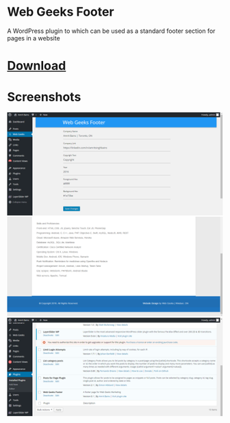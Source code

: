 # Web Geeks Footer
A WordPress plugin to which can be used as a standard footer section for pages in a website

# [Download](https://github.com/amritsinghbains/webgeeksfooter/raw/master/screenshots/webgeeksfooter.zip)

# Screenshots
![Alt text](/screenshots/1.png?raw=true "Screenshot 1")
![Alt text](/screenshots/2.png?raw=true "Screenshot 2")
![Alt text](/screenshots/3.png?raw=true "Screenshot 3")


